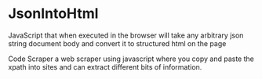 # JsonIntoHtml
JavaScript that when executed in the browser will take any arbitrary json string document body and convert it to structured html on the page

Code Scraper a web scraper using javascript where you copy and paste the xpath into sites and can extract different bits of information.
